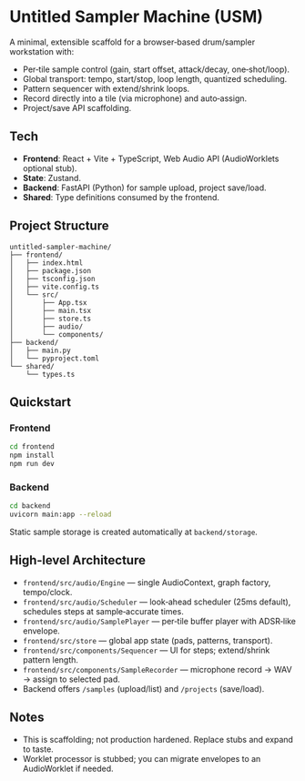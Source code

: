 # Untitled Sampler Machine (USM)

A minimal, extensible scaffold for a browser‑based drum/sampler workstation with:
- Per‑tile sample control (gain, start offset, attack/decay, one‑shot/loop).
- Global transport: tempo, start/stop, loop length, quantized scheduling.
- Pattern sequencer with extend/shrink loops.
- Record directly into a tile (via microphone) and auto‑assign.
- Project/save API scaffolding.

## Tech
- **Frontend**: React + Vite + TypeScript, Web Audio API (AudioWorklets optional stub).
- **State**: Zustand.
- **Backend**: FastAPI (Python) for sample upload, project save/load.
- **Shared**: Type definitions consumed by the frontend.

## Project Structure
```
untitled-sampler-machine/
├── frontend/
│   ├── index.html
│   ├── package.json
│   ├── tsconfig.json
│   ├── vite.config.ts
│   └── src/
│       ├── App.tsx
│       ├── main.tsx
│       ├── store.ts
│       ├── audio/
│       └── components/
├── backend/
│   ├── main.py
│   └── pyproject.toml
└── shared/
    └── types.ts
```

## Quickstart
### Frontend
```bash
cd frontend
npm install
npm run dev
```

### Backend
```bash
cd backend
uvicorn main:app --reload
```

Static sample storage is created automatically at `backend/storage`.

## High‑level Architecture
- `frontend/src/audio/Engine` — single AudioContext, graph factory, tempo/clock.
- `frontend/src/audio/Scheduler` — look‑ahead scheduler (25ms default), schedules steps at sample‑accurate times.
- `frontend/src/audio/SamplePlayer` — per‑tile buffer player with ADSR‑like envelope.
- `frontend/src/store` — global app state (pads, patterns, transport).
- `frontend/src/components/Sequencer` — UI for steps; extend/shrink pattern length.
- `frontend/src/components/SampleRecorder` — microphone record -> WAV -> assign to selected pad.
- Backend offers `/samples` (upload/list) and `/projects` (save/load).

## Notes
- This is scaffolding; not production hardened. Replace stubs and expand to taste.
- Worklet processor is stubbed; you can migrate envelopes to an AudioWorklet if needed.

